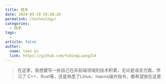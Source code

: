 ```yaml
---
title: 技术
date: 2024-05-19 19:28:20
permalink: /technology/
categories:
  - 技术
tags:
  - 
article: false
author: 
  name: leon yu
  link: https://github.com/YuXingLiang214
---
```


> 在这里，我想要写一些自己在非前端领域的技术积累，无论是语言方面，学习了 C++、Rust等，还是熟悉了Linux、macos操作指令，都希望放在这里
